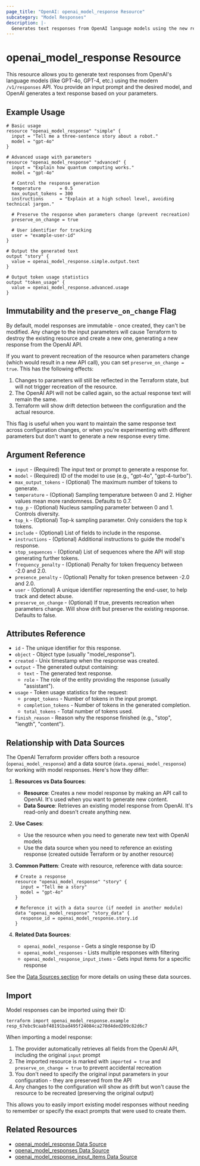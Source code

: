 ```yaml
---
page_title: "OpenAI: openai_model_response Resource"
subcategory: "Model Responses"
description: |-
  Generates text responses from OpenAI language models using the new responses API.
---
```


# openai_model_response Resource

This resource allows you to generate text responses from OpenAI's language models (like GPT-4o, GPT-4, etc.) using the modern `/v1/responses` API. You provide an input prompt and the desired model, and OpenAI generates a text response based on your parameters.

## Example Usage

```hcl
# Basic usage
resource "openai_model_response" "simple" {
  input = "Tell me a three-sentence story about a robot."
  model = "gpt-4o"
}

# Advanced usage with parameters
resource "openai_model_response" "advanced" {
  input = "Explain how quantum computing works."
  model = "gpt-4o"
  
  # Control the response generation
  temperature       = 0.5
  max_output_tokens = 300
  instructions      = "Explain at a high school level, avoiding technical jargon."
  
  # Preserve the response when parameters change (prevent recreation)
  preserve_on_change = true
  
  # User identifier for tracking
  user = "example-user-id"
}

# Output the generated text
output "story" {
  value = openai_model_response.simple.output.text
}

# Output token usage statistics
output "token_usage" {
  value = openai_model_response.advanced.usage
}
```

## Immutability and the `preserve_on_change` Flag

By default, model responses are immutable - once created, they can't be modified. Any change to the input parameters will cause Terraform to destroy the existing resource and create a new one, generating a new response from the OpenAI API.

If you want to prevent recreation of the resource when parameters change (which would result in a new API call), you can set `preserve_on_change = true`. This has the following effects:

1. Changes to parameters will still be reflected in the Terraform state, but will not trigger recreation of the resource.
2. The OpenAI API will not be called again, so the actual response text will remain the same.
3. Terraform will show drift detection between the configuration and the actual resource.

This flag is useful when you want to maintain the same response text across configuration changes, or when you're experimenting with different parameters but don't want to generate a new response every time.

## Argument Reference

* `input` - (Required) The input text or prompt to generate a response for.
* `model` - (Required) ID of the model to use (e.g., "gpt-4o", "gpt-4-turbo").
* `max_output_tokens` - (Optional) The maximum number of tokens to generate.
* `temperature` - (Optional) Sampling temperature between 0 and 2. Higher values mean more randomness. Defaults to 0.7.
* `top_p` - (Optional) Nucleus sampling parameter between 0 and 1. Controls diversity.
* `top_k` - (Optional) Top-k sampling parameter. Only considers the top k tokens.
* `include` - (Optional) List of fields to include in the response.
* `instructions` - (Optional) Additional instructions to guide the model's response.
* `stop_sequences` - (Optional) List of sequences where the API will stop generating further tokens.
* `frequency_penalty` - (Optional) Penalty for token frequency between -2.0 and 2.0.
* `presence_penalty` - (Optional) Penalty for token presence between -2.0 and 2.0.
* `user` - (Optional) A unique identifier representing the end-user, to help track and detect abuse.
* `preserve_on_change` - (Optional) If true, prevents recreation when parameters change. Will show drift but preserve the existing response. Defaults to false.

## Attributes Reference

* `id` - The unique identifier for this response.
* `object` - Object type (usually "model_response").
* `created` - Unix timestamp when the response was created.
* `output` - The generated output containing:
  * `text` - The generated text response.
  * `role` - The role of the entity providing the response (usually "assistant").
* `usage` - Token usage statistics for the request:
  * `prompt_tokens` - Number of tokens in the input prompt.
  * `completion_tokens` - Number of tokens in the generated completion.
  * `total_tokens` - Total number of tokens used.
* `finish_reason` - Reason why the response finished (e.g., "stop", "length", "content").

## Relationship with Data Sources

The OpenAI Terraform provider offers both a resource (`openai_model_response`) and a data source (`data.openai_model_response`) for working with model responses. Here's how they differ:

1. **Resources vs Data Sources**:
   - **Resource**: Creates a new model response by making an API call to OpenAI. It's used when you want to generate new content.
   - **Data Source**: Retrieves an existing model response from OpenAI. It's read-only and doesn't create anything new.

2. **Use Cases**:
   - Use the resource when you need to generate new text with OpenAI models
   - Use the data source when you need to reference an existing response (created outside Terraform or by another resource)

3. **Common Pattern**: Create with resource, reference with data source:
   ```hcl
   # Create a response
   resource "openai_model_response" "story" {
     input = "Tell me a story"
     model = "gpt-4o"
   }
   
   # Reference it with a data source (if needed in another module)
   data "openai_model_response" "story_data" {
     response_id = openai_model_response.story.id
   }
   ```

4. **Related Data Sources**:
   - `openai_model_response` - Gets a single response by ID
   - `openai_model_responses` - Lists multiple responses with filtering
   - `openai_model_response_input_items` - Gets input items for a specific response

See the [Data Sources section](../data-sources/) for more details on using these data sources.

## Import

Model responses can be imported using their ID:

```shell
terraform import openai_model_response.example resp_67ebc9caabf48191bad495f24084ca270d4ded209c82d6c7
```

When importing a model response:

1. The provider automatically retrieves all fields from the OpenAI API, including the original `input` prompt
2. The imported resource is marked with `imported = true` and `preserve_on_change = true` to prevent accidental recreation
3. You don't need to specify the original input parameters in your configuration - they are preserved from the API
4. Any changes to the configuration will show as drift but won't cause the resource to be recreated (preserving the original output)

This allows you to easily import existing model responses without needing to remember or specify the exact prompts that were used to create them.

## Related Resources

* [openai_model_response Data Source](../data-sources/model_response)
* [openai_model_responses Data Source](../data-sources/model_responses)
* [openai_model_response_input_items Data Source](../data-sources/model_response_input_items) 